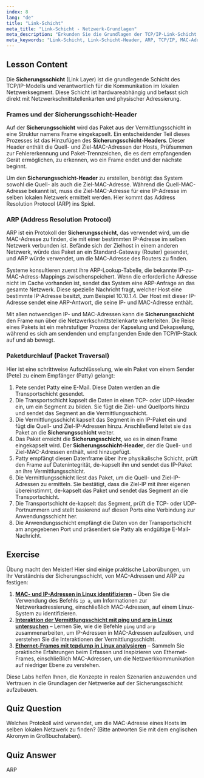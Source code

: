 ```yaml
---
index: 8
lang: "de"
title: "Link-Schicht"
meta_title: "Link-Schicht - Netzwerk-Grundlagen"
meta_description: "Erkunden Sie die Grundlagen der TCP/IP-Link-Schicht. Erfahren Sie, wie der Link-Schicht-Header aufgebaut ist, wie ARP IP-Adressen in MAC-Adressen auflöst und wie Pakete in einem lokalen Netzwerk übertragen werden."
meta_keywords: "Link-Schicht, Link-Schicht-Header, ARP, TCP/IP, MAC-Adresse, Netzwerk-Grundlagen, Linux-Netzwerk, Paketübertragung, Adressauflösungsprotokoll"
---
```


## Lesson Content

Die **Sicherungsschicht** (Link Layer) ist die grundlegende Schicht des TCP/IP-Modells und verantwortlich für die Kommunikation im lokalen Netzwerksegment. Diese Schicht ist hardwareabhängig und befasst sich direkt mit Netzwerkschnittstellenkarten und physischer Adressierung.

### Frames und der Sicherungsschicht-Header

Auf der **Sicherungsschicht** wird das Paket aus der Vermittlungsschicht in eine Struktur namens Frame eingekapselt. Ein entscheidender Teil dieses Prozesses ist das Hinzufügen des **Sicherungsschicht-Headers**. Dieser Header enthält die Quell- und Ziel-MAC-Adressen der Hosts, Prüfsummen zur Fehlererkennung und Paket-Trennzeichen, die es dem empfangenden Gerät ermöglichen, zu erkennen, wo ein Frame endet und der nächste beginnt.

Um den **Sicherungsschicht-Header** zu erstellen, benötigt das System sowohl die Quell- als auch die Ziel-MAC-Adresse. Während die Quell-MAC-Adresse bekannt ist, muss die Ziel-MAC-Adresse für eine IP-Adresse im selben lokalen Netzwerk ermittelt werden. Hier kommt das Address Resolution Protocol (ARP) ins Spiel.

### ARP (Address Resolution Protocol)

ARP ist ein Protokoll der **Sicherungsschicht**, das verwendet wird, um die MAC-Adresse zu finden, die mit einer bestimmten IP-Adresse im selben Netzwerk verbunden ist. Befände sich der Zielhost in einem anderen Netzwerk, würde das Paket an ein Standard-Gateway (Router) gesendet, und ARP würde verwendet, um die MAC-Adresse des Routers zu finden.

Systeme konsultieren zuerst ihre ARP-Lookup-Tabelle, die bekannte IP-zu-MAC-Adress-Mappings zwischenspeichert. Wenn die erforderliche Adresse nicht im Cache vorhanden ist, sendet das System eine ARP-Anfrage an das gesamte Netzwerk. Diese spezielle Nachricht fragt, welcher Host eine bestimmte IP-Adresse besitzt, zum Beispiel 10.10.1.4. Der Host mit dieser IP-Adresse sendet eine ARP-Antwort, die seine IP- und MAC-Adresse enthält.

Mit allen notwendigen IP- und MAC-Adressen kann die **Sicherungsschicht** den Frame nun über die Netzwerkschnittstellenkarte weiterleiten. Die Reise eines Pakets ist ein mehrstufiger Prozess der Kapselung und Dekapselung, während es sich am sendenden und empfangenden Ende den TCP/IP-Stack auf und ab bewegt.

### Paketdurchlauf (Packet Traversal)

Hier ist eine schrittweise Aufschlüsselung, wie ein Paket von einem Sender (Pete) zu einem Empfänger (Patty) gelangt:

1. Pete sendet Patty eine E-Mail. Diese Daten werden an die Transportschicht gesendet.
2. Die Transportschicht kapselt die Daten in einen TCP- oder UDP-Header ein, um ein Segment zu bilden. Sie fügt die Ziel- und Quellports hinzu und sendet das Segment an die Vermittlungsschicht.
3. Die Vermittlungsschicht kapselt das Segment in ein IP-Paket ein und fügt die Quell- und Ziel-IP-Adressen hinzu. Anschließend leitet sie das Paket an die **Sicherungsschicht** weiter.
4. Das Paket erreicht die **Sicherungsschicht**, wo es in einen Frame eingekapselt wird. Der **Sicherungsschicht-Header**, der die Quell- und Ziel-MAC-Adressen enthält, wird hinzugefügt.
5. Patty empfängt diesen Datenframe über ihre physikalische Schicht, prüft den Frame auf Datenintegrität, de-kapselt ihn und sendet das IP-Paket an ihre Vermittlungsschicht.
6. Die Vermittlungsschicht liest das Paket, um die Quell- und Ziel-IP-Adressen zu ermitteln. Sie bestätigt, dass die Ziel-IP mit ihrer eigenen übereinstimmt, de-kapselt das Paket und sendet das Segment an die Transportschicht.
7. Die Transportschicht de-kapselt das Segment, prüft die TCP- oder UDP-Portnummern und stellt basierend auf diesen Ports eine Verbindung zur Anwendungsschicht her.
8. Die Anwendungsschicht empfängt die Daten von der Transportschicht am angegebenen Port und präsentiert sie Patty als endgültige E-Mail-Nachricht.

## Exercise

Übung macht den Meister! Hier sind einige praktische Laborübungen, um Ihr Verständnis der Sicherungsschicht, von MAC-Adressen und ARP zu festigen:

1. **[MAC- und IP-Adressen in Linux identifizieren](https://labex.io/de/labs/comptia-identify-mac-and-ip-addresses-in-linux-592731)** – Üben Sie die Verwendung des Befehls `ip a`, um Informationen zur Netzwerkadressierung, einschließlich MAC-Adressen, auf einem Linux-System zu identifizieren.
2. **[Interaktion der Vermittlungsschicht mit ping und arp in Linux untersuchen](https://labex.io/de/labs/comptia-explore-network-layer-interaction-with-ping-and-arp-in-linux-592746)** – Lernen Sie, wie die Befehle `ping` und `arp` zusammenarbeiten, um IP-Adressen in MAC-Adressen aufzulösen, und verstehen Sie die Interaktionen der Vermittlungsschicht.
3. **[Ethernet-Frames mit tcpdump in Linux analysieren](https://labex.io/de/labs/comptia-analyze-ethernet-frames-with-tcpdump-in-linux-592765)** – Sammeln Sie praktische Erfahrungen beim Erfassen und Inspizieren von Ethernet-Frames, einschließlich MAC-Adressen, um die Netzwerkkommunikation auf niedriger Ebene zu verstehen.

Diese Labs helfen Ihnen, die Konzepte in realen Szenarien anzuwenden und Vertrauen in die Grundlagen der Netzwerke auf der Sicherungsschicht aufzubauen.

## Quiz Question

Welches Protokoll wird verwendet, um die MAC-Adresse eines Hosts im selben lokalen Netzwerk zu finden? (Bitte antworten Sie mit dem englischen Akronym in Großbuchstaben).

## Quiz Answer

ARP
